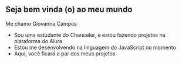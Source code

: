 ## Seja bem vinda (o) ao meu mundo 

Me chamo Giovanna Campos

- Sou uma estudante do Chanceler, e estou fazendo projetos na plataforma do Alura
- Estou me desenvolvendo na linguagem do JavaScript no momento
- Aqui, você ficará a par dos meus projetos
